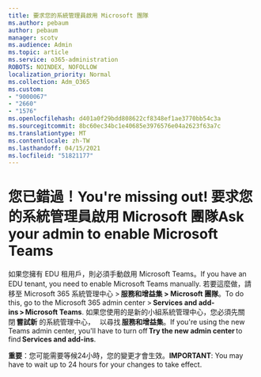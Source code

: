 ```yaml
---
title: 要求您的系統管理員啟用 Microsoft 團隊
ms.author: pebaum
author: pebaum
manager: scotv
ms.audience: Admin
ms.topic: article
ms.service: o365-administration
ROBOTS: NOINDEX, NOFOLLOW
localization_priority: Normal
ms.collection: Adm_O365
ms.custom:
- "9000067"
- "2660"
- "1576"
ms.openlocfilehash: d401a0f29bdd808622cf8348ef1ae3770bb54c3a
ms.sourcegitcommit: 8bc60ec34bc1e40685e3976576e04a2623f63a7c
ms.translationtype: MT
ms.contentlocale: zh-TW
ms.lasthandoff: 04/15/2021
ms.locfileid: "51821177"
---
```

# <a name="youre-missing-out-ask-your-admin-to-enable-microsoft-teams"></a><span data-ttu-id="da182-102">您已錯過！</span><span class="sxs-lookup"><span data-stu-id="da182-102">You're missing out!</span></span> <span data-ttu-id="da182-103">要求您的系統管理員啟用 Microsoft 團隊</span><span class="sxs-lookup"><span data-stu-id="da182-103">Ask your admin to enable Microsoft Teams</span></span>

<span data-ttu-id="da182-104">如果您擁有 EDU 租用戶，則必須手動啟用 Microsoft Teams。</span><span class="sxs-lookup"><span data-stu-id="da182-104">If you have an EDU tenant, you need to enable Microsoft Teams manually.</span></span> <span data-ttu-id="da182-105">若要這麼做，請移至 Microsoft 365 系統管理中心 > **服務和增益集 > Microsoft 團隊**。</span><span class="sxs-lookup"><span data-stu-id="da182-105">To do this, go to the Microsoft 365 admin center > **Services and add-ins > Microsoft Teams**.</span></span> <span data-ttu-id="da182-106">如果您使用的是新的小組系統管理中心，您必須先關閉 **嘗試新** 的系統管理中心，   以尋找 **服務和增益集**。</span><span class="sxs-lookup"><span data-stu-id="da182-106">If you're using the new Teams admin center, you'll have to turn off **Try the new admin center** to find **Services and add-ins**.</span></span> 

<span data-ttu-id="da182-107">**重要**：您可能需要等候24小時，您的變更才會生效。</span><span class="sxs-lookup"><span data-stu-id="da182-107">**IMPORTANT**: You may have to wait up to 24 hours for your changes to take effect.</span></span>